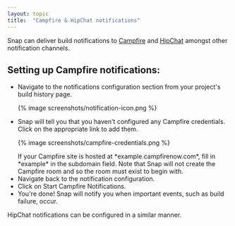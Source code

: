 ```yaml
---
layout: topic
title:  "Campfire & HipChat notifications"
---
```


Snap can deliver build notifications to [Campfire](http://campfirenow.com/) and [HipChat](https://www.hipchat.com/) amongst other notification channels.

## Setting up Campfire notifications:

* Navigate to the notifications configuration section from your project's build history page.
  <p>{% image screenshots/notification-icon.png %}</p>
* Snap will tell you that you haven't configured any Campfire credentials. Click on the appropriate link to add them.
  <p>{% image screenshots/campfire-credentials.png %}</p>
  If your Campfire site is hosted at *example.campfirenow.com*, fill in *example* in the subdomain field. Note that Snap will not create the Campfire room and so the room must exist to begin with.
* Navigate back to the notification configuration.
* Click on Start Campfire Notifications.
* You're done! Snap will notify you when important events, such as build failure, occur.

HipChat notifications can be configured in a similar manner.
